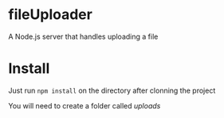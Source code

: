 # fileUploader
A Node.js server that handles uploading a file

# Install

Just run `npm install` on the directory after clonning the project

You will need to create a folder called _uploads_
